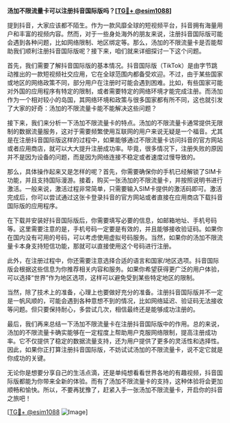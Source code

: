 **汤加不限流量卡可以注册抖音国际版吗？[[TG💪+ @esim1088](https://t.me/s/esim1088)]**

提到抖音，大家应该都不陌生。作为一款风靡全球的短视频平台，抖音拥有海量用户和丰富的视频内容。然而，对于一些身处海外的朋友来说，注册抖音国际版可能会遇到各种问题，比如网络限制、地区绑定等。那么，汤加的不限流量卡是否能帮助我们顺利注册抖音国际版呢？接下来，咱们就来详细探讨一下这个问题。

首先，我们需要了解抖音国际版的基本情况。抖音国际版（TikTok）是由字节跳动推出的一款短视频社交应用，它在全球范围内都备受欢迎。不过，由于某些国家或地区的网络政策不同，部分用户在注册时可能会遇到困难。比如，有些国家可能对外国的应用程序有特定的限制，或者需要特定的网络环境才能完成注册。而汤加作为一个相对较小的岛国，其网络环境和政策与很多国家都有所不同，这也就引发了大家的好奇：汤加的不限流量卡能不能解决这些问题？

接下来，我们来分析一下汤加不限流量卡的特点。汤加的不限流量卡通常提供无限制的数据流量服务，这对于需要频繁使用互联网的用户来说无疑是一个福音。尤其是在注册抖音国际版这样的过程中，如果能够通过不限流量卡访问抖音的官方网站或者应用商店，就可以大大提升注册成功率。毕竟，很多情况下，注册失败的原因并不是因为设备的问题，而是因为网络连接不稳定或者速度过慢导致的。

那么，具体操作起来又是怎样的呢？首先，你需要确保你的手机已经解锁了SIM卡功能，并且支持国际漫游。接着，购买一张汤加的不限流量卡，并按照说明书进行激活。一般来说，激活过程非常简单，只需要输入SIM卡提供的激活码即可。激活完成后，你可以尝试通过这张卡登录抖音的官方网站或者直接在应用商店下载抖音国际版的应用程序。

在下载并安装好抖音国际版后，你需要填写必要的信息，如邮箱地址、手机号码等。这里需要注意的是，手机号码一定要是有效的，并且能够接收验证码。如果你在国内没有可用的号码，可以考虑使用虚拟号码服务。当然，如果你的汤加不限流量卡本身支持短信功能，那就可以直接使用这个号码进行注册。

此外，在注册过程中，你还需要注意选择合适的语言和国家/地区选项。抖音国际版会根据这些信息为你推荐相关内容和服务。如果你希望获得更广泛的用户体验，可以选择“世界”作为地区选项，这样可以避免受到某些特定地区的限制。

当然，除了技术上的准备，心理上也要做好充分的准备。注册抖音国际版并不一定是一帆风顺的，可能会遇到各种意想不到的情况，比如网络延迟、验证码无法接收等问题。但只要保持耐心，多尝试几次，相信最终还是能够成功注册的。

最后，我们再来总结一下汤加不限流量卡在注册抖音国际版中的作用。总的来说，汤加的不限流量卡确实能够在一定程度上帮助用户克服网络限制，提高注册成功率。它不仅提供了稳定的数据流量支持，还为用户提供了更多的灵活性和选择性。因此，如果你正打算注册抖音国际版，不妨试试汤加的不限流量卡，说不定它就是你成功的关键。

无论你是想要分享自己的生活点滴，还是单纯想看看世界各地的有趣视频，抖音国际版都能为你带来全新的体验。而有了汤加不限流量卡的支持，这种体验将会更加顺畅和愉快。所以，不要再犹豫了，赶紧入手一张汤加不限流量卡，开启你的抖音之旅吧！

[[TG💪+ @esim1088](https://t.me/s/esim1088) ![Image](https://i.postimg.cc/4NQfJmqS/Snipaste-2025-05-13-00-14-12.png)]